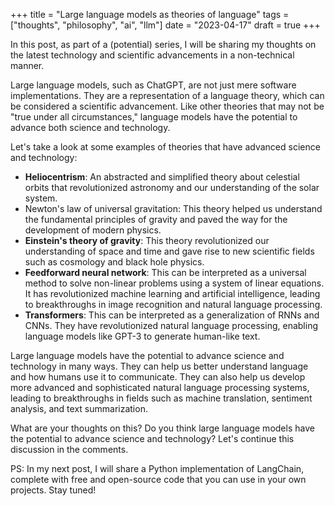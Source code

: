 

+++ 
title = "Large language models as theories of language" 
tags = ["thoughts", "philosophy", "ai", "llm"] 
date = "2023-04-17" 
draft = true
+++

In this post, as part of a (potential) series, I will be sharing my thoughts on the latest technology and scientific advancements in a non-technical manner.

Large language models, such as ChatGPT, are not just mere software implementations. They are a representation of a language theory, which can be considered a scientific advancement. Like other theories that may not be "true under all circumstances," language models have the potential to advance both science and technology.

Let's take a look at some examples of theories that have advanced science and technology:

- **Heliocentrism**: An abstracted and simplified theory about celestial orbits that revolutionized astronomy and our understanding of the solar system.
- Newton's law of universal gravitation: This theory helped us understand the fundamental principles of gravity and paved the way for the development of modern physics.
- **Einstein's theory of gravity**: This theory revolutionized our understanding of space and time and gave rise to new scientific fields such as cosmology and black hole physics.
- **Feedforward neural network**: This can be interpreted as a universal method to solve non-linear problems using a system of linear equations. It has revolutionized machine learning and artificial intelligence, leading to breakthroughs in image recognition and natural language processing.
- **Transformers**: This can be interpreted as a generalization of RNNs and CNNs. They have revolutionized natural language processing, enabling language models like GPT-3 to generate human-like text.

Large language models have the potential to advance science and technology in many ways. They can help us better understand language and how humans use it to communicate. They can also help us develop more advanced and sophisticated natural language processing systems, leading to breakthroughs in fields such as machine translation, sentiment analysis, and text summarization.

What are your thoughts on this? Do you think large language models have the potential to advance science and technology? Let's continue this discussion in the comments.
<!-- 
## Inspirational image
![heliocentrism](elio.gif) -->

PS: In my next post, I will share a Python implementation of LangChain, complete with free and open-source code that you can use in your own projects. Stay tuned!